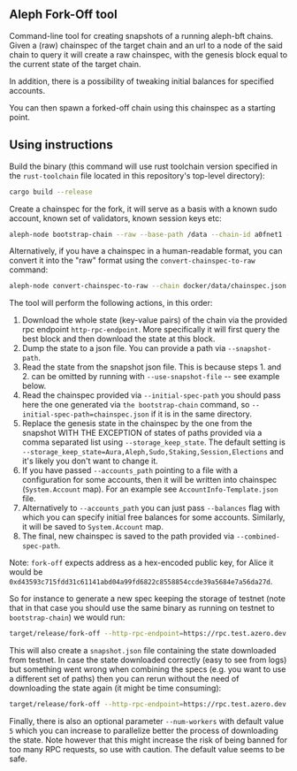 ## Aleph Fork-Off tool

Command-line tool for creating snapshots of a running aleph-bft chains.
Given a (raw) chainspec of the target chain and an url to a node of the said chain to query it will create a raw chainspec, with the genesis block equal to the current state of the target chain.

In addition, there is a possibility of tweaking initial balances for specified accounts.

You can then spawn a forked-off chain using this chainspec as a starting point.

## Using instructions

Build the binary (this command will use rust toolchain version specified in the `rust-toolchain` file
located in this repository's top-level directory):

```bash
cargo build --release
```

Create a chainspec for the fork, it will serve as a basis with a known sudo account, known set of validators, known session keys etc:

```bash
aleph-node bootstrap-chain --raw --base-path /data --chain-id a0fnet1 --account-ids <id1,id2,...>  --sudo-account-id <sudo_id> > chainspec.json
```

Alternatively, if you have a chainspec in a human-readable format, you can convert it into the "raw" format using the `convert-chainspec-to-raw` command:

```bash
aleph-node convert-chainspec-to-raw --chain docker/data/chainspec.json
```

The tool will perform the following actions, in this order:
1. Download the whole state (key-value pairs) of the chain via the provided rpc endpoint `http-rpc-endpoint`. More specifically it will first query the best block and then download the state at this block.
2. Dump the state to a json file. You can provide a path via `--snapshot-path`.
3. Read the state from the snapshot json file. This is because steps 1. and 2. can be omitted by running with `--use-snapshot-file` -- see example below.
4. Read the chainspec provided via `--initial-spec-path` you should pass here the one generated via `the bootstrap-chain` command, so `--initial-spec-path=chainspec.json` if it is in the same directory.
5. Replace the genesis state in the chainspec by the one from the snapshot WITH THE EXCEPTION of states of paths provided via a comma separated list using `--storage_keep_state`. The default setting is `--storage_keep_state=Aura,Aleph,Sudo,Staking,Session,Elections` and it's likely you don't want to change it.
6. If you have passed `--accounts_path` pointing to a file with a configuration for some accounts, then it will be written into chainspec (`System.Account` map). For an example see `AccountInfo-Template.json` file.
7. Alternatively to `--accounts_path` you can just pass `--balances` flag with which you can specify initial free balances for some accounts. Similarly, it will be saved to `System.Account` map.
8. The final, new chainspec is saved to the path provided via `--combined-spec-path`.

Note: `fork-off` expects address as a hex-encoded public key, for Alice it would be `0xd43593c715fdd31c61141abd04a99fd6822c8558854ccde39a5684e7a56da27d`.

So for instance to generate a new spec keeping the storage of testnet (note that in that case you should use the same binary as running on testnet to `bootstrap-chain`) we would run:

```bash
target/release/fork-off --http-rpc-endpoint=https://rpc.test.azero.dev --initial-spec-path=chainspec.json --combined-spec-path=combined.json --balances 0xd43593c715fdd31c61141abd04a99fd6822c8558854ccde39a5684e7a56da27d=1000000000000000
```

This will also create a `snapshot.json` file containing the state downloaded from testnet. In case the state downloaded correctly (easy to see from logs) but something went wrong when combining the specs (e.g. you want to use a different set of paths) then you can rerun without the need of downloading the state again (it might be time consuming):

```bash
target/release/fork-off --http-rpc-endpoint=https://rpc.test.azero.dev --initial-spec-path=chainspec.json --combined-spec-path=combined.json --use-snapshot-file
```

Finally, there is also an optional parameter `--num-workers` with default value `5` which you can increase to parallelize better the process of downloading the state. Note however that this might increase the risk of being banned for too many RPC requests, so use with caution. The default value seems to be safe.
